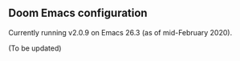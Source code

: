 ## Doom Emacs configuration

Currently running v2.0.9 on Emacs 26.3 (as of mid-February 2020).

(To be updated)
